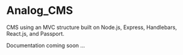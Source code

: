 # Analog_CMS
CMS using an MVC structure built on Node.js, Express, Handlebars, React.js, and Passport.

Documentation coming soon ...
